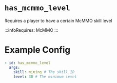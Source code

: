 # `has_mcmmo_level`

Requires a player to have a certain McMMO skill level

:::infoRequires:
McMMO
:::
# Example Config
```yaml
- id: has_mcmmo_level
  args:
    skill: mining # The skill ID
    level: 30 # The minimum level
```
